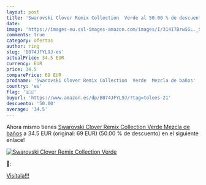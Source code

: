 ```yaml
---
layout: post
title: 'Swarovski Clover Remix Collection  Verde al 50.00 % de descuento'
date: 
image: 'https://images-eu.ssl-images-amazon.com/images/I/314I7BrwSGL._SL200_.jpg'
comments: true
category: ofertas
author: ring
slug: 'B074JFYL9J-es'
actualPrice: 34.5 EUR
currency: EUR
price: 34.5
comparePrice: 69 EUR
prodname: 'Swarovski Clover Remix Collection  Verde  Mezcla de baños'
country: 'es'
flag: '🇪🇸'
buyurl: 'https://www.amazon.es/dp/B074JFYL9J/?tag=tolees-21'
descuento: '50.00'
average: '34.5'
---
```


Ahora mismo tienes [Swarovski Clover Remix Collection  Verde  Mezcla de baños](https://www.amazon.es/dp/B074JFYL9J/?tag=tolees-21) a 34.5 EUR (original: 69 EUR) (50.00 %  de descuento) en el siguiente enlace!

[![Swarovski Clover Remix Collection  Verde](https://images-eu.ssl-images-amazon.com/images/I/314I7BrwSGL._SL200_.jpg)](https://www.amazon.es/dp/B074JFYL9J/?tag=tolees-21)

🔎:


[Visítala!!!](https://www.amazon.es/dp/B074JFYL9J/?tag=tolees-21)
